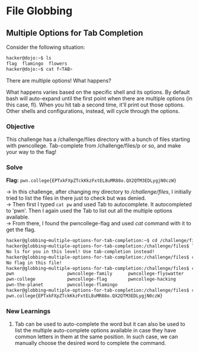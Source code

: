 # File Globbing

## Multiple Options for Tab Completion
Consider the following situation:

```bash
hacker@dojo:~$ ls
flag  flamingo  flowers
hacker@dojo:~$ cat f<TAB>
```

There are multiple options! What happens?

What happens varies based on the specific shell and its options. By default bash will auto-expand until the first point when there are multiple options (in this case, fl). When you hit tab a second time, it'll print out those options. Other shells and configurations, instead, will cycle through the options.

### Objective 
This challenge has a /challenge/files directory with a bunch of files starting with pwncollege. Tab-complete from /challenge/files/p or so, and make your way to the flag!

### Solve
**Flag:** `pwn.college{EPTxkFXpZTckKkzFxtEL8uMR88o.QX2QTM3EDLygjN0czW}`

-> In this challenge, after changing my directory to */challenge/files*, I initially tried to list the files in there just to check but was denied.  
-> Then first I typed `cat pw` and used Tab to autocomplete. It autocompleted to 'pwn'. Then I again used the Tab to list out all the multiple options available.  
-> From there, I found the pwncollege-flag and used *cat* command with it to get the flag.

```bash
hacker@globbing~multiple-options-for-tab-completion:~$ cd /challenge/files
hacker@globbing~multiple-options-for-tab-completion:/challenge/files$ ls
No ls for you in this level! Use tab-completion instead!
hacker@globbing~multiple-options-for-tab-completion:/challenge/files$ cat pwn
No flag in this file!
hacker@globbing~multiple-options-for-tab-completion:/challenge/files$ cat pwn
pwn                    pwncollege-family      pwncollege-flyswatter
pwn-college            pwncollege-flag        pwncollege-hacking
pwn-the-planet         pwncollege-flamingo
hacker@globbing~multiple-options-for-tab-completion:/challenge/files$ cat pwncollege-flag
pwn.college{EPTxkFXpZTckKkzFxtEL8uMR88o.QX2QTM3EDLygjN0czW}
```

### New Learnings
1. Tab can be used to auto-complete the word but it can also be used to list the multiple auto-complete options available in case they have common letters in them at the same position. In such case, we can manually choose the desired word to complete the command.